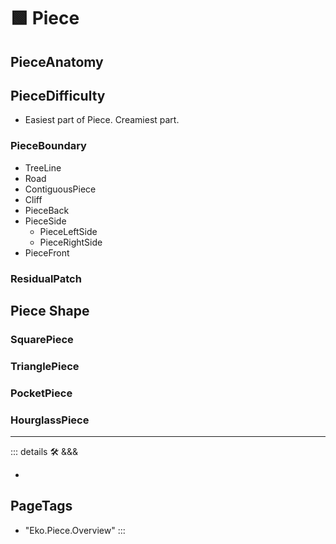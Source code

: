 
# 🟩  <eko>Piece</eko>

## PieceAnatomy

## PieceDifficulty

- Easiest part of Piece. Creamiest part.

### PieceBoundary

- TreeLine
- Road
- ContiguousPiece
- Cliff
- PieceBack
- PieceSide
    - PieceLeftSide
    - PieceRightSide
- PieceFront

### ResidualPatch

## Piece Shape

### SquarePiece

### TrianglePiece

### PocketPiece

### HourglassPiece

---

<!-- =================================================== -->
<!-- =================================================== -->
<!-- =================================================== -->
<!-- =================================================== -->
<!-- =================================================== -->
::: details 🛠 <dev>&&&</dev>

-

<h2>PageTags</h2>

- "Eko.Piece.Overview"
:::
